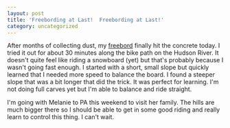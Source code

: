 ```yaml
---
layout: post
title: 'Freebording at Last!  Freebording at Last!'
category: uncategorized
---
```


After months of collecting dust, my [freebord](http://www.freebord.com/) finally hit the concrete today.  I tried it out for about 30 minutes along the bike path on the Hudson River.  It doesn't quite feel like riding a snowboard (yet) but that's probably because I wasn't going fast enough.  I started with a short, small slope but quickly learned that I needed more speed to balance the board.  I found a steeper slope that was a bit longer that did the trick.  It was perfect for learning.  I'm not doing full carves yet but I'm able to balance and ride straight.

I'm going with Melanie to PA this weekend to visit her family.  The hills are much bigger there so I should be able to get in some good riding and really learn to control this thing.  I can't wait.
